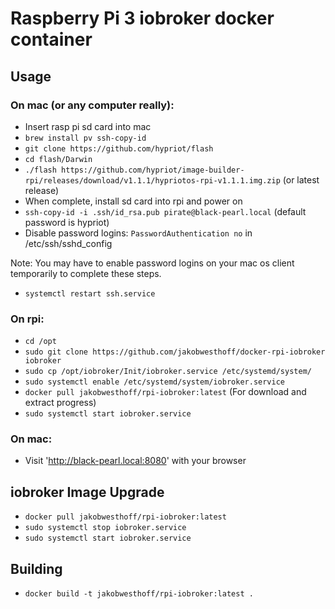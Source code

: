 # Raspberry Pi 3 iobroker docker container

## Usage

### On mac (or any computer really):

- Insert rasp pi sd card into mac
- `brew install pv ssh-copy-id`
- `git clone https://github.com/hypriot/flash`
- `cd flash/Darwin`
- `./flash https://github.com/hypriot/image-builder-rpi/releases/download/v1.1.1/hypriotos-rpi-v1.1.1.img.zip` (or latest release)
- When complete, install sd card into rpi and power on
- `ssh-copy-id -i .ssh/id_rsa.pub pirate@black-pearl.local` (default password is hypriot)
- Disable password logins: `PasswordAuthentication no` in /etc/ssh/sshd_config

Note: You may have to enable password logins on your mac os client temporarily to complete these steps.
- `systemctl restart ssh.service`

### On rpi:

- `cd /opt`
- `sudo git clone https://github.com/jakobwesthoff/docker-rpi-iobroker iobroker`
- `sudo cp /opt/iobroker/Init/iobroker.service /etc/systemd/system/`
- `sudo systemctl enable /etc/systemd/system/iobroker.service`
- `docker pull jakobwesthoff/rpi-iobroker:latest` (For download and extract progress)
- `sudo systemctl start iobroker.service`

### On mac:

- Visit 'http://black-pearl.local:8080' with your browser

## iobroker Image Upgrade

- `docker pull jakobwesthoff/rpi-iobroker:latest`
- `sudo systemctl stop iobroker.service`
- `sudo systemctl start iobroker.service`

## Building
- `docker build -t jakobwesthoff/rpi-iobroker:latest .`
